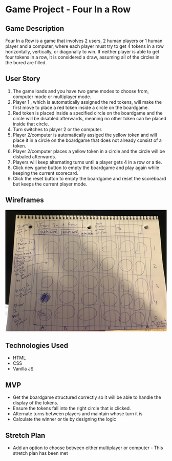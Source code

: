 # Game Project - Four In a Row

## Game Description
Four In a Row is a game that involves 2 users, 2 human players or 1 human player and a computer, where each player must try to get 4 tokens in a row horizontally, vertically, or diagonally to win. If neither player is able to get four tokens in a row, it is considered a draw, assuming all of the circles in the bored are filled.

## User Story
1. The game loads and you have two game modes to choose from, computer mode or multiplayer mode.
2. Player 1 , which is automatically assigned the red tokens, will make the first move to place a red token inside a circle on the boardgame.
3. Red token is placed inside a specified circle on the boardgame and the circle will be disabled afterwards, meaning no other token can be placed inside that circle.
4.  Turn switches to player 2 or the computer.
5. Player 2/computer is automatically assiged the yellow token and will place it in a circle on the boardgame that does not already consist of a token.
6. Player 2/computer places a yellow token in a circle and the circle will be disbaled afterwards.
7. Players will keep alternating turns until a player gets 4 in a row or a tie.
8. Click new game button to empty the boardgame and play again while keeping the current scorecard.
9. Click the reset button to empty the boardgame and reset the scoreboard but keeps the current player mode.

## Wireframes
![Wireframe for Four In a Row game](Wireframe.jpg)

## Technologies Used
- HTML
- CSS
- Vanilla JS

## MVP
- Get the boardgame structured correctly so it will be able to handle the display of the tokens.
- Ensure the tokens fall into the right circle that is clicked.
- Alternate turns between players and maintain whose turn it is 
- Calculate the winner or tie by designing the logic


## Stretch Plan
- Add an option to choose between either multiplayer or computer - This stretch plan has been met

